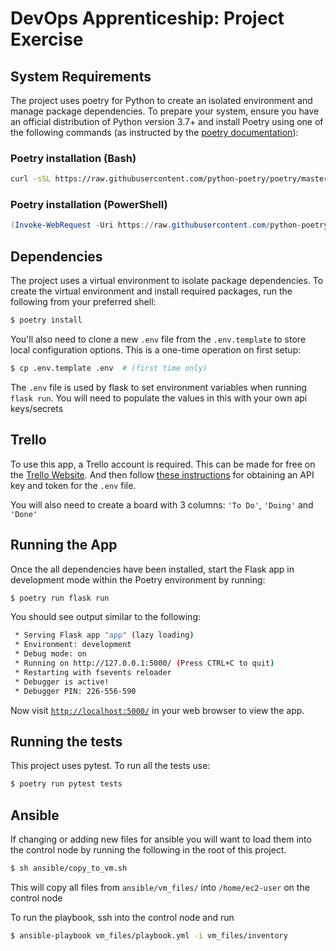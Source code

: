 # DevOps Apprenticeship: Project Exercise

## System Requirements

The project uses poetry for Python to create an isolated environment and manage package dependencies. To prepare your system, ensure you have an official distribution of Python version 3.7+ and install Poetry using one of the following commands (as instructed by the [poetry documentation](https://python-poetry.org/docs/#system-requirements)):

### Poetry installation (Bash)

```bash
curl -sSL https://raw.githubusercontent.com/python-poetry/poetry/master/install-poetry.py | python -
```

### Poetry installation (PowerShell)

```powershell
(Invoke-WebRequest -Uri https://raw.githubusercontent.com/python-poetry/poetry/master/install-poetry.py -UseBasicParsing).Content | python -
```

## Dependencies

The project uses a virtual environment to isolate package dependencies. To create the virtual environment and install required packages, run the following from your preferred shell:

```bash
$ poetry install
```

You'll also need to clone a new `.env` file from the `.env.template` to store local configuration options. This is a one-time operation on first setup:

```bash
$ cp .env.template .env  # (first time only)
```

The `.env` file is used by flask to set environment variables when running `flask run`. You will need to populate the values in this with your own api keys/secrets 

## Trello

To use this app, a Trello account is required. This can be made for free on the [Trello Website](https://trello.com/). And then follow [these instructions](https://trello.com/app-key/) for obtaining an API key and token for the `.env` file. 

You will also need to create a board with 3 columns: `'To Do'`, `'Doing'` and `'Done'`

## Running the App

Once the all dependencies have been installed, start the Flask app in development mode within the Poetry environment by running:
```bash
$ poetry run flask run
```

You should see output similar to the following:
```bash
 * Serving Flask app "app" (lazy loading)
 * Environment: development
 * Debug mode: on
 * Running on http://127.0.0.1:5000/ (Press CTRL+C to quit)
 * Restarting with fsevents reloader
 * Debugger is active!
 * Debugger PIN: 226-556-590
```
Now visit [`http://localhost:5000/`](http://localhost:5000/) in your web browser to view the app.

## Running the tests

This project uses pytest. To run all the tests use:

```bash
$ poetry run pytest tests
```

## Ansible

If changing or adding new files for ansible you will want to load them into the control node by running the following in the root of this project.

```bash
$ sh ansible/copy_to_vm.sh
```

This will copy all files from `ansible/vm_files/` into `/home/ec2-user` on the control node

To run the playbook, ssh into the control node and run

```bash
$ ansible-playbook vm_files/playbook.yml -i vm_files/inventory
```